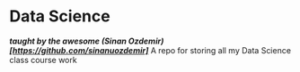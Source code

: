 # Data Science
***taught by the awesome (Sinan Ozdemir)[https://github.com/sinanuozdemir]***
A repo for storing all my Data Science class course work
